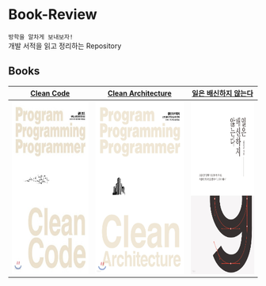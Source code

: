 # Book-Review

`방학을 알차게 보내보자!`  
개발 서적을 읽고 정리하는 Repository

## Books

|   [Clean Code](books/Clean%20Code)    |   [Clean Architecture](books/Clean%20Architecture)    |  [일은 배신하지 않는다](books/일은%20배신하지%20않는다)   |
| :-----------------------------------: | :---------------------------------------------------: | :-------------------------------------------------------: |
| <img src="images/Clean-Code.jpeg" width="265px" height="350px"/> | <img src="images/Clean-Architecture.jpeg" width="267px" height="350px"/> | <img src="images/일은-배신하지-않는다.jpeg" width="238px" height="350px"/> |
